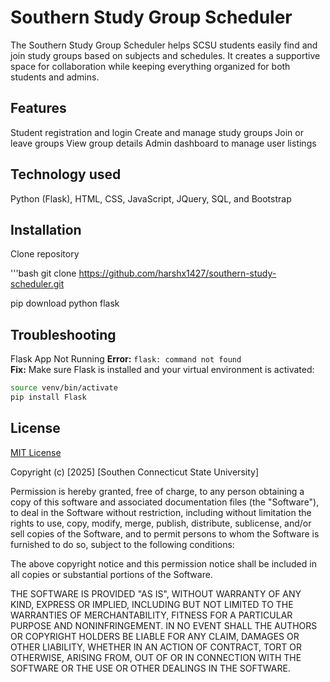 # Southern Study Group Scheduler

The Southern Study Group Scheduler helps SCSU students easily find and join study groups based on subjects and schedules. It creates a supportive space for collaboration while keeping everything organized for both students and admins.

## Features
Student registration and login
Create and manage study groups
Join or leave groups
View group details
Admin dashboard to manage user listings

## Technology used

Python (Flask),
HTML, CSS, JavaScript, JQuery, SQL, and Bootstrap


## Installation

Clone repository

'''bash
git clone https://github.com/harshx1427/southern-study-scheduler.git

pip download python flask


## Troubleshooting
Flask App Not Running
**Error:** `flask: command not found`  
**Fix:** Make sure Flask is installed and your virtual environment is activated:
```bash
source venv/bin/activate
pip install Flask
```
## License
[MIT License](https://opensource.org/license/mit)

Copyright (c) [2025] [Southen Connecticut State University]

Permission is hereby granted, free of charge, to any person obtaining a copy
of this software and associated documentation files (the "Software"), to deal
in the Software without restriction, including without limitation the rights
to use, copy, modify, merge, publish, distribute, sublicense, and/or sell
copies of the Software, and to permit persons to whom the Software is
furnished to do so, subject to the following conditions:

The above copyright notice and this permission notice shall be included in all
copies or substantial portions of the Software.

THE SOFTWARE IS PROVIDED "AS IS", WITHOUT WARRANTY OF ANY KIND, EXPRESS OR
IMPLIED, INCLUDING BUT NOT LIMITED TO THE WARRANTIES OF MERCHANTABILITY,
FITNESS FOR A PARTICULAR PURPOSE AND NONINFRINGEMENT. IN NO EVENT SHALL THE
AUTHORS OR COPYRIGHT HOLDERS BE LIABLE FOR ANY CLAIM, DAMAGES OR OTHER
LIABILITY, WHETHER IN AN ACTION OF CONTRACT, TORT OR OTHERWISE, ARISING FROM,
OUT OF OR IN CONNECTION WITH THE SOFTWARE OR THE USE OR OTHER DEALINGS IN THE
SOFTWARE.
